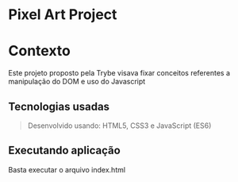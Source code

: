 # Pixel Art Project

# Contexto
Este projeto proposto pela Trybe visava fixar conceitos referentes a manipulação do DOM e uso do Javascript

## Tecnologias usadas

> Desenvolvido usando: HTML5, CSS3 e JavaScript (ES6)

## Executando aplicação

Basta executar o arquivo index.html

